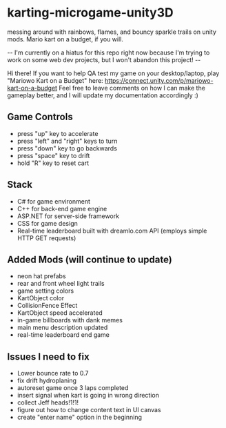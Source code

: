 # karting-microgame-unity3D
messing around with rainbows, flames, and bouncy sparkle trails on unity mods. Mario kart on a budget, if you will.

-- I'm currently on a hiatus for this repo right now because I'm trying to work on some web dev projects, but I won't abandon this project! --

Hi there! If you want to help QA test my game on your desktop/laptop, play "Mariowo Kart on a Budget" here: https://connect.unity.com/p/mariowo-kart-on-a-budget
Feel free to leave comments on how I can make the gameplay better, and I will update my documentation accordingly :)

## Game Controls
* press "up" key to accelerate
* press "left" and "right" keys to turn
* press "down" key to go backwards
* press "space" key to drift
* hold "R" key to reset cart
## Stack
* C# for game environment
* C++ for back-end game engine
* ASP.NET for server-side framework
* CSS for game design
* Real-time leaderboard built with dreamlo.com API (employs simple HTTP GET requests)
## Added Mods (will continue to update)
* neon hat prefabs
* rear and front wheel light trails
* game setting colors
* KartObject color
* CollisionFence Effect
* KartObject speed accelerated
* in-game billboards with dank memes
* main menu description updated
* real-time leaderboard end game
## Issues I need to fix
* Lower bounce rate to 0.7
* fix drift hydroplaning
* autoreset game once 3 laps completed
* insert signal when kart is going in wrong direction
* collect Jeff heads!1!1!
* figure out how to change content text in UI canvas
* create "enter name" option in the beginning
